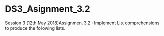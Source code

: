 # DS3_Asignment_3.2
Session 3 (12th May 2018)Assignment 3.2 : Implement List comprehensions to produce the following lists.
